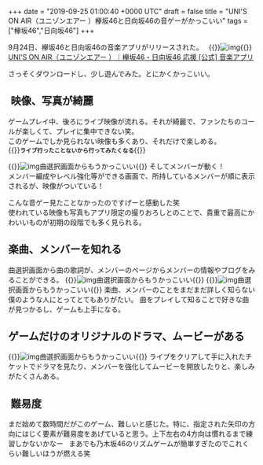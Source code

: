 
+++
date = "2019-09-25 01:00:40 +0000 UTC"
draft = false
title = "UNI'S ON AIR（ユニゾンエアー ）欅坂46と日向坂46の音ゲーがかっこいい"
tags = ["欅坂46","日向坂46"]
+++

9月24日、欅坂46と日向坂46の音楽アプリがリリースされた。
 
{{<rawhtml>}}<img src="/img/2019-09/25-01.png" alt="img">{{</rawhtml>}}
[UNI'S ON AIR（ユニゾンエアー ）｜欅坂46・日向坂46 応援 [公式] 音楽アプリ](https://keyahina-unisonair.com/)

<!--more-->

さっそくダウンロードし、少し遊んでみた。とにかくかっこいい。

##  映像、写真が綺麗
ゲームプレイ中、後ろにライブ映像が流れる。それが綺麗で、ファンたちのコールが楽しくて、プレイに集中できない笑。  
このゲームでしか見られない映像も多くあり、それだけで楽しめる。  
{{<rawhtml>}}<strong><small>ライブ行ったことないから行ってみたくなる</small></strong>{{</rawhtml>}}

{{<rawhtml>}}<img src="/img/2019-09/25-02.png" alt="img">曲選択画面からもうかっこいい{{</rawhtml>}}
そしてメンバーが動く！  
メンバー編成やレベル強化等ができる画面で、所持しているメンバーが順に表示されるが、映像がついている！

こんな音ゲー見たことなかったのですげーと感動した笑  
使われている映像も写真もアプリ限定の撮りおろしとのことで、貴重で最高にかわいいものが初期の段階でも多く見られる。
 
## 楽曲、メンバーを知れる
曲選択画面から曲の歌詞が、メンバーのページからメンバーの情報やブログをみることができる。
{{<rawhtml>}}<img src="/img/2019-09/25-03.png" alt="img">曲選択画面からもうかっこいい{{</rawhtml>}}
{{<rawhtml>}}<img src="/img/2019-09/25-04.png" alt="img">曲選択画面からもうかっこいい{{</rawhtml>}}
楽曲、メンバーのことをまだまだ詳しく知らない僕のような人にとってとてもありがたい。
曲をプレイして知ることで好きな曲が見つかるし、ゲームも上手になる。
 
## ゲームだけのオリジナルのドラマ、ムービーがある
{{<rawhtml>}}<img src="/img/2019-09/25-05.png" alt="img">曲選択画面からもうかっこいい{{</rawhtml>}}
ライブをクリアして手に入れたチケットでドラマを見たり、メンバーを強化してムービーを開放したりと、楽しみがたくさんある。
 
##  難易度
まだ始めて数時間だがこのゲーム、難しいと感じた。特に、指定された矢印の方向にはじく要素が難易度をあげていると思う。上下左右の4方向は慣れるまで練習しかないかなー
 
まあでも乃木坂46のリズムゲームが簡単すぎたのでこれくらい難しいほうが燃える笑
